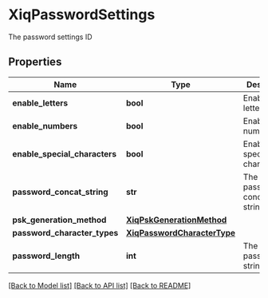# XiqPasswordSettings

The password settings ID
## Properties
Name | Type | Description | Notes
------------ | ------------- | ------------- | -------------
**enable_letters** | **bool** | Enable use of letters | [optional] 
**enable_numbers** | **bool** | Enable use of numbers | [optional] 
**enable_special_characters** | **bool** | Enable use of special characters | [optional] 
**password_concat_string** | **str** | The password concatenated string | [optional] 
**psk_generation_method** | [**XiqPskGenerationMethod**](XiqPskGenerationMethod.md) |  | 
**password_character_types** | [**XiqPasswordCharacterType**](XiqPasswordCharacterType.md) |  | 
**password_length** | **int** | The maximun password string length | 

[[Back to Model list]](../README.md#documentation-for-models) [[Back to API list]](../README.md#documentation-for-api-endpoints) [[Back to README]](../README.md)


